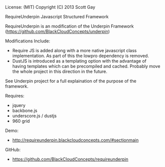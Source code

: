 License: (MIT)
Copyright (C) 2013 Scott Gay

RequireUnderpin Javascript Structured Framework

RequireUnderpin is an modification of the Underpin Framework (https://github.com/BlackCloudConcepts/underpin)

Modifications Include:
- Require JS is added along with a more native javascript class implementation.  As part of this the lowpro dependency is removed.
- DustJS is introduced as a templating option with the advantage of having templates which can be precompiled and cached.  Probably move the whole project in this direction in the future.

See Underpin project for a full explaination of the purpose of the framework.

Requires:
- jquery
- backbone.js
- underscore.js / dustjs
- 960 grid

Demo:
- http://requireunderpin.blackcloudconcepts.com/#sectionmain

GitHub:
- https://github.com/BlackCloudConcepts/requireunderpin


